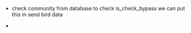 -  check community from database to check is_check_bypass 
  we can put this in send bird data



- 
